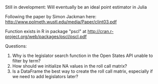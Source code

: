 Still in development:
Will eventually be an ideal point estimator in Julia

Following the paper by Simon Jackman here:
http://www.polmeth.wustl.edu/media/Paper/clint03.pdf

Function exists in R in package "pscl" at http://cran.r-project.org/web/packages/pscl/pscl.pdf

Questions:

1. Why is the legislator search function in the Open States API unable to filter by term?
2. How should we initialize NA values in the roll call matrix?
3. Is a DataFrame the best way to create the roll call matrix, especially if we need to add legislators later?